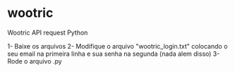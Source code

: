 # wootric
Wootric API request Python

1- Baixe os arquivos
2- Modifique o arquivo "wootric_login.txt" colocando o seu email na primeira linha e sua senha na segunda (nada alem disso)
3- Rode o arquivo .py
